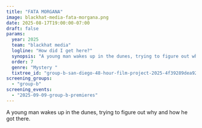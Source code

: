 ```yaml
---
title: "FATA MORGANA"
image: blackhat-media-fata-morgana.png
date: 2025-08-17T19:00:00-07:00
draft: false
params:
  year: 2025
  team: "blackhat media"
  logline: "How did I get here?"
  synopsis: "A young man wakes up in the dunes, trying to figure out why and how he got there."
  order: 7
  genre: "Mystery "
  tixtree_id: "group-b-san-diego-48-hour-film-project-2025-4f39289dea92"
screening_groups:
  - "group-b"
screening_events:
  - "2025-09-09-group-b-premieres"
---
```


A young man wakes up in the dunes, trying to figure out why and how he got there.
